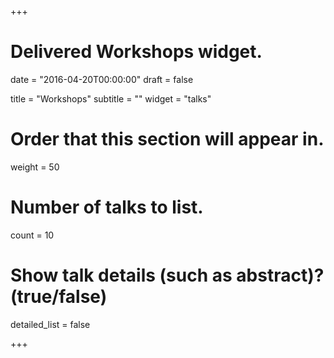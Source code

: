 +++
# Delivered Workshops widget.

date = "2016-04-20T00:00:00"
draft = false

title = "Workshops"
subtitle = ""
widget = "talks"

# Order that this section will appear in.
weight = 50

# Number of talks to list.
count = 10

# Show talk details (such as abstract)? (true/false)
detailed_list = false

+++
